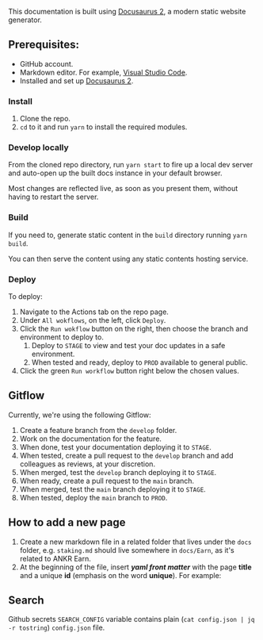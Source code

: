 This documentation is built using [Docusaurus 2](https://docusaurus.io/), a modern static website generator.

## Prerequisites:

* GitHub account. 
* Markdown editor. For example, [Visual Studio Code](https://code.visualstudio.com/download).
* Installed and set up [Docusaurus 2](https://docusaurus.io/).

### Install

1. Clone the repo.
2. `cd` to it and run `yarn` to install the required modules. 

### Develop locally

From the cloned repo directory, run `yarn start` to fire up a local dev server and auto-open up the built docs instance in your default browser.

Most changes are reflected live, as soon as you present them, without having to restart the server.

### Build

If you need to, generate static content in the `build` directory running `yarn build`. 

You can then serve the content using any static contents hosting service.

### Deploy

To deploy:
1. Navigate to the Actions tab on the repo page.
2. Under `All wokflows`, on the left, click `Deploy`.
3. Click the `Run wokflow` button on the right, then choose the branch and environment to deploy to.
   1. Deploy to `STAGE` to view and test your doc updates in a safe environment.
   2. When tested and ready, deploy to `PROD` available to general public. 
4. Click the green `Run workflow` button right below the chosen values.

## Gitflow

Currently, we're using the following Gitflow:

1. Create a feature branch from the `develop` folder.
2. Work on the documentation for the feature.
3. When done, test your documentation deploying it to `STAGE`.
4. When tested, create a pull request to the `develop` branch and add colleagues as reviews, at your discretion.
5. When merged, test the `develop` branch deploying it to `STAGE`.
6. When ready, create a pull request to the `main` branch.
7. When merged, test the `main` branch deploying it to `STAGE`.
8. When tested, deploy the `main` branch to `PROD`.

## How to add a new page

1. Create a new markdown file in a related folder that lives under the `docs` folder, e.g. `staking.md` should live somewhere in `docs/Earn`, as it's related to ANKR Earn.
2. At the beginning of the file, insert ***yaml front matter*** with the page **title** and a unique **id** (emphasis on the word **unique**). For example:

## Search

Github secrets `SEARCH_CONFIG` variable contains plain (`cat config.json | jq -r tostring`) `config.json` file.